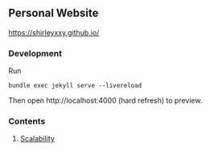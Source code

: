 ## Personal Website

https://shirleyxxy.github.io/


### Development

Run
```
bundle exec jekyll serve --livereload
```
Then open http://localhost:4000 (hard refresh) to preview.


### Contents
1. [Scalability](https://shirleyxxy.github.io/2025/08/24/scalability.html)